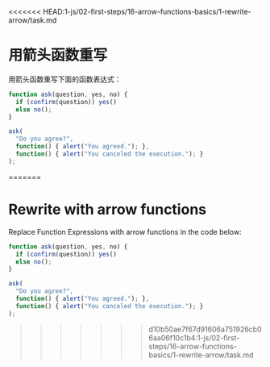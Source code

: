 <<<<<<< HEAD:1-js/02-first-steps/16-arrow-functions-basics/1-rewrite-arrow/task.md

# 用箭头函数重写

用箭头函数重写下面的函数表达式：

```js run
function ask(question, yes, no) {
  if (confirm(question)) yes()
  else no();
}

ask(
  "Do you agree?",
  function() { alert("You agreed."); },
  function() { alert("You canceled the execution."); }
);
```
=======

# Rewrite with arrow functions

Replace Function Expressions with arrow functions in the code below:

```js run
function ask(question, yes, no) {
  if (confirm(question)) yes()
  else no();
}

ask(
  "Do you agree?",
  function() { alert("You agreed."); },
  function() { alert("You canceled the execution."); }
);
```
>>>>>>> d10b50ae7f67d91606a751926cb06aa06f10c1b4:1-js/02-first-steps/16-arrow-functions-basics/1-rewrite-arrow/task.md
